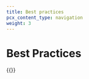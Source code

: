 ```yaml
---
title: Best practices
pcx_content_type: navigation
weight: 3
---
```


# Best Practices

{{<directory-listing>}}
